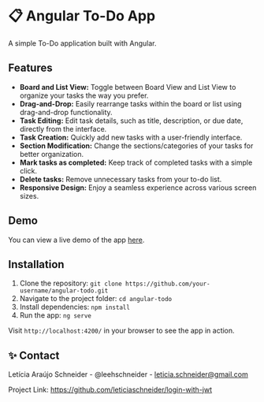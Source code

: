 # 📋 Angular To-Do App

A simple To-Do application built with Angular.


## Features

- **Board and List View:** Toggle between Board View and List View to organize your tasks the way you prefer.
- **Drag-and-Drop:** Easily rearrange tasks within the board or list using drag-and-drop functionality.
- **Task Editing:** Edit task details, such as title, description, or due date, directly from the interface.
- **Task Creation:** Quickly add new tasks with a user-friendly interface.
- **Section Modification:** Change the sections/categories of your tasks for better organization.
- **Mark tasks as completed:** Keep track of completed tasks with a simple click.
- **Delete tasks:** Remove unnecessary tasks from your to-do list.
- **Responsive Design:** Enjoy a seamless experience across various screen sizes.

## Demo

You can view a live demo of the app [here](http://leticiaschneider.github.io/to-do-angular/).


## Installation

1. Clone the repository: `git clone https://github.com/your-username/angular-todo.git`
2. Navigate to the project folder: `cd angular-todo`
3. Install dependencies: `npm install`
4. Run the app: `ng serve`

Visit `http://localhost:4200/` in your browser to see the app in action.

## ✨ Contact

Letícia Araújo Schneider - @leehschneider - leticia.schneider@gmail.com

Project Link: https://github.com/leticiaschneider/login-with-jwt